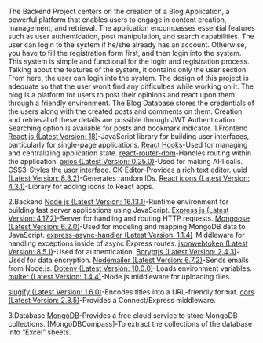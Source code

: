The Backend Project centers on the creation of a Blog Application, a powerful platform that enables users to engage in content creation, management, and retrieval. The application encompasses essential features such as user authentication, post manipulation, and search capabilities. The user can login to the system if he/she already has an account. Otherwise, you have to fill the registration form first, and then login into the system. This system is simple and functional for the login and registration process. Talking about the features of the system, it contains only the user section. From here, the user can login into the system. The design of this project is adequate so that the user won’t find any difficulties while working on it. The blog is a platform for users to post their opinions and react upon them through a friendly environment. The Blog Database stores the credentials of the users along with the created posts and comments on them. Creation and retrieval of these details are possible through JWT Authentication. Searching option is available for posts and bookmark indicator.
1.Frontend
[React js (Latest Version: 18)](https://www.npmjs.com/package/react)-JavaScript library for building user interfaces, particularly for single-page applications.
[React Hooks](https://reactjs.org/docs/hooks-intro.html)-Used for managing and centralizing application state.
[react-router-dom](https://www.npmjs.com/package/react-router-dom)-Handles routing within the application.
[axios (Latest Version: 0.25.0)](https://www.npmjs.com/package/axios)-Used for making API calls.
[CSS3](https://developer.mozilla.org/en-US/docs/Web/CSS)-Styles the user interface.
[CK-Editor](https://ckeditor.com/docs/ckeditor5/latest/builds/guides/integration/frameworks/react.html)-Provides a rich text editor.
[uuid (Latest Version: 8.3.2)](https://www.npmjs.com/package/uuid)-Generates random IDs.
[React icons (Latest Version: 4.3.1)](https://react-icons.github.io/react-icons/)-Library for adding icons to React apps.

2.Backend
[Node js (Latest Version: 16.13.1)](https://nodejs.org/en/)-Runtime environment for building fast server applications using JavaScript.
[Express js (Latest Version: 4.17.2)](https://www.npmjs.com/package/express)-Server for handling and routing HTTP requests.
[Mongoose (Latest Version: 6.2.0)](https://mongoosejs.com/)-Used for modeling and mapping MongoDB data to JavaScript.
[express-async-handler (Latest Version: 1.1.4)](https://www.npmjs.com/package/express-async-handler)-Middleware for handling exceptions inside of async Express routes.
[jsonwebtoken (Latest Version: 8.5.1)](https://www.npmjs.com/package/jsonwebtoken)-Used for authentication.
[Bcryptjs (Latest Version: 2.4.3)](https://www.npmjs.com/package/bcryptjs)-Used for data encryption.
[Nodemailer (Latest Version: 6.7.2)](https://nodemailer.com/about/)-Sends emails from Node.js.
[Dotenv (Latest Version: 10.0.0)](https://www.npmjs.com/package/dotenv)-Loads environment variables.
[multer (Latest Version: 1.4.4)](https://www.npmjs.com/package/multer)-Node.js middleware for uploading files.


[slugify (Latest Version: 1.6.0)](https://www.npmjs.com/package/slugify)-Encodes titles into a URL-friendly format.
[cors (Latest Version: 2.8.5)](https://www.npmjs.com/package/cors)-Provides a Connect/Express middleware.

3.Database
[MongoDB](https://www.mongodb.com/)-Provides a free cloud service to store MongoDB collections.
[MongoDBCompass]-To extract the collections of the database into “Excel” sheets.
